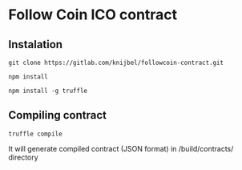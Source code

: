 #  Follow Coin ICO contract

## Instalation

`git clone https://gitlab.com/knijbel/followcoin-contract.git`

`npm install`

`npm install -g truffle`

## Compiling contract

`truffle compile`

It will generate compiled contract (JSON format) in /build/contracts/ directory